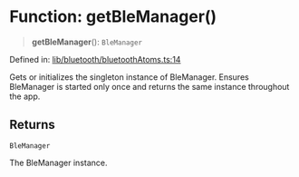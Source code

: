 # Function: getBleManager()

> **getBleManager**(): `BleManager`

Defined in: [lib/bluetooth/bluetoothAtoms.ts:14](https://github.com/aldesgroup/goaldn/blob/b43e92ae42dcd6febc9c2c8f0742ef8c669d44f6/lib/bluetooth/bluetoothAtoms.ts#L14)

Gets or initializes the singleton instance of BleManager.
Ensures BleManager is started only once and returns the same instance throughout the app.

## Returns

`BleManager`

The BleManager instance.
